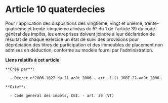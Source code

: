 # Article 10 quaterdecies

Pour l'application des dispositions des vingtième, vingt et unième, trente-quatrième et trente-cinquième alinéas du 5° du 1
de l'article 39 du code général des impôts, les entreprises doivent joindre à leur déclaration de résultat de chaque exercice
un état de suivi des provisions pour dépréciation des titres de participation et des immeubles de placement non admises en
déduction, conforme au modèle fourni par l'administration.

**Liens relatifs à cet article**

	**Créé par**:

	  - Décret n°2006-1027 du 21 août 2006 - art. 1 () JORF 22 août 2006

	**Cite**:

	  - Code général des impôts, CGI. - art. 39 (VT)

